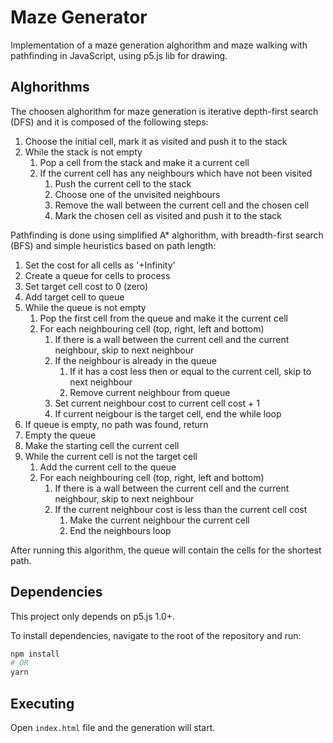 # Maze Generator

Implementation of a maze generation alghorithm and maze walking with pathfinding in JavaScript, using p5.js lib for drawing.

## Alghorithms

The choosen alghorithm for maze generation is iterative depth-first search (DFS) and it is composed of the following steps:

1. Choose the initial cell, mark it as visited and push it to the stack
2. While the stack is not empty
   1. Pop a cell from the stack and make it a current cell
   2. If the current cell has any neighbours which have not been visited
      1. Push the current cell to the stack
      2. Choose one of the unvisited neighbours
      3. Remove the wall between the current cell and the chosen cell
      4. Mark the chosen cell as visited and push it to the stack

Pathfinding is done using simplified A* alghorithm, with breadth-first search (BFS) and simple heuristics based on path length:

1. Set the cost for all cells as '+Infinity'
2. Create a queue for cells to process
3. Set target cell cost to 0 (zero)
4. Add target cell to queue
5. While the queue is not empty
   1. Pop the first cell from the queue and make it the current cell
   2. For each neighbouring cell (top, right, left and bottom)
      1. If there is a wall between the current cell and the current neighbour, skip to next neighbour
      2. If the neighbour is already in the queue
         1. If it has a cost less then or equal to the current cell, skip to next neighbour
         2. Remove current neighbour from queue
      3. Set current neighbour cost to current cell cost + 1
      4. If current neigbour is the target cell, end the while loop
6. If queue is empty, no path was found, return
7. Empty the queue
8. Make the starting cell the current cell
9. While the current cell is not the target cell
   1. Add the current cell to the queue
   2. For each neighbouring cell (top, right, left and bottom)
      1. If there is a wall between the current cell and the current neighbour, skip to next neighbour
      2. If the current neighbour cost is less than the current cell cost
         1. Make the current neighbour the current cell
         2. End the neighbours loop

After running this algorithm, the queue will contain the cells for the shortest path.

## Dependencies

This project only depends on p5.js 1.0+.

To install dependencies, navigate to the root of the repository and run:

```sh
npm install
# OR
yarn
```

## Executing

Open `index.html` file and the generation will start.
